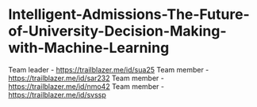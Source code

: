 # Intelligent-Admissions-The-Future-of-University-Decision-Making-with-Machine-Learning
Team leader - https://trailblazer.me/id/sua25
Team member - https://trailblazer.me/id/sar232
Team member - https://trailblazer.me/id/nmo42
Team member - https://trailblazer.me/id/svssp
